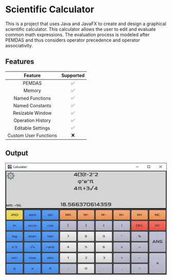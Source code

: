# Scientific Calculator
This is a project that uses Java and JavaFX to create and design a graphical scientific calculator. This calculator allows the user to edit and evaluate common math expressions. The evaluation process is modeled after PEMDAS and thus considers operator precedence and operator associativity.

## Features
| Feature                    | Supported          |
|:--------------------------:|:------------------:|
| PEMDAS                     | :white_check_mark: |
| Memory                     | :white_check_mark: |
| Named Functions            | :white_check_mark: |
| Named Constants            | :white_check_mark: |
| Resizable Window           | :white_check_mark: |
| Operation History          | :white_check_mark: |
| Editable Settings          | :white_check_mark: |
| Custom User Functions      | :x:                |

## Output
![Graphical Calculator Image](example/output.PNG)
